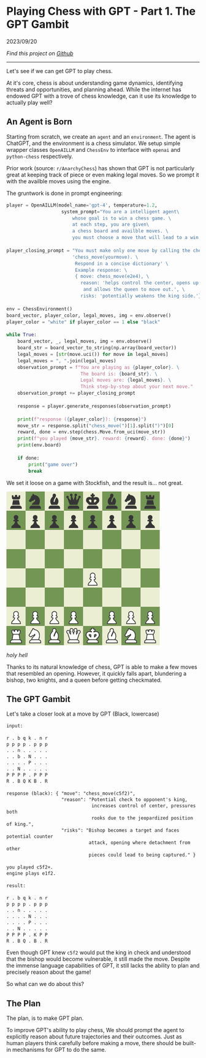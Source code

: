 # Playing Chess with GPT - Part 1. The GPT Gambit

2023/09/20

*Find this project on [Github](https://github.com/JChunX/llm-whisperer/blob/main)*

---

Let's see if we can get GPT to play chess.

At it's core, chess is about  understanding game dynamics, identifying threats and opportunities, and planning ahead. While the internet has endowed GPT with a trove of chess knowledge, can it use its knowledge to actually play well?

## An Agent is Born

Starting from scratch, we create an `agent` and an `environment`. The agent is ChatGPT, and the environment is a chess simulator. We setup simple wrapper classes `OpenAILLM` and `ChessEnv` to interface with `openai` and `python-chess` respectively.

Prior work (source: `r/AnarchyChess`) has shown that GPT is not particularly great at keeping track of piece or even making legal moves. So we prompt it with the availble moves using the engine.

The gruntwork is done in prompt engineering:

```python
player = OpenAILLM(model_name='gpt-4', temperature=1.2, 
                    system_prompt="You are a intelligent agent\
                        whose goal is to win a chess game. \
                        at each step, you are given\
                        a chess board and availble moves. \
                        you must choose a move that will lead to a win.")

player_closing_prompt = "You must make only one move by calling the chess API: \
                        'chess_move(yourmove). \
                         Respond in a concise dictionary' \
                         Example response: \
                         { move: chess_move(e2e4), \
                           reason: 'helps control the center, opens up the bishop, \
                            and allows the queen to move out.', \
                           risks: 'potentially weakens the king side.'}"

env = ChessEnvironment()
board_vector, player_color, legal_moves, img = env.observe()
player_color = "white" if player_color == 1 else "black"
    
while True:
    board_vector, _, legal_moves, img = env.observe()
    board_str = board_vector_to_string(np.array(board_vector))
    legal_moves = [str(move.uci()) for move in legal_moves]
    legal_moves = ", ".join(legal_moves)
    observation_prompt = f"You are playing as {player_color}. \
                           The board is: {board_str}. \
                           Legal moves are: {legal_moves}. \
                           Think step-by-step about your next move."
    observation_prompt += player_closing_prompt

    response = player.generate_responses(observation_prompt)

    print(f"response ({player_color}): {response}")
    move_str = response.split("chess_move(")[1].split(")")[0]
    reward, done = env.step(chess.Move.from_uci(move_str))
    print(f"you played {move_str}. reward: {reward}. done: {done}")
    print(env.board)

    if done:
        print("game over")
        break
```

We set it loose on a game with Stockfish, and the result is... not great.

<img src="/static/images/gpt-gambit.gif" alt="gpt-gambit" width="400"/>

*holy hell*

Thanks to its natural knowledge of chess, GPT is able to make a few moves that resembled an opening. However, it quickly falls apart, blundering a bishop, two knights, and a queen before getting checkmated.

## The GPT Gambit

Let's take a closer look at a move by GPT (Black, lowercase)

```
input: 

r . b q k . n r
p p p p . p p p
. . n . . . . .
. . b . N . . .
. . . . P . . .
. . N . . . . .
P P P P . P P P
R . B Q K B . R

response (black): { "move": "chess_move(c5f2)", 
                    "reason": "Potential check to opponent's king, 
                               increases control of center, pressures both
                               rooks due to the jeopardized position of king.", 
                    "risks": "Bishop becomes a target and faces potential counter 
                              attack, opening where detachment from other 
                              pieces could lead to being captured." }
                              
you played c5f2+.
engine plays e1f2.

result:

r . b q k . n r
p p p p . p p p
. . n . . . . .
. . . . N . . .
. . . . P . . .
. . N . . . . .
P P P P . K P P
R . B Q . B . R
```

Even though GPT knew `c5f2` would put the king in check and understood that the bishop would become vulnerable, it still made the move. Despite the immense language capabilities of GPT, it still lacks the ability to plan and precisely reason about the game!

So what can we do about this?

## The Plan

The plan, is to make GPT plan. 

To improve GPT's ability to play chess, We should prompt the agent to explicitly reason about future trajectories and their outcomes. Just as human players think carefully before making a move, there should be built-in mechanisms for GPT to do the same.